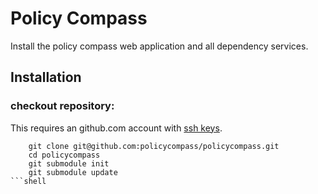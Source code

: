 # Policy Compass

Install the policy compass web application and all dependency services.


## Installation

### checkout repository:

This requires an github.com account with [ssh keys](https://help.github.com/articles/generating-ssh-keys).

```shell
    git clone git@github.com:policycompass/policycompass.git
    cd policycompass
    git submodule init
    git submodule update
```shell
